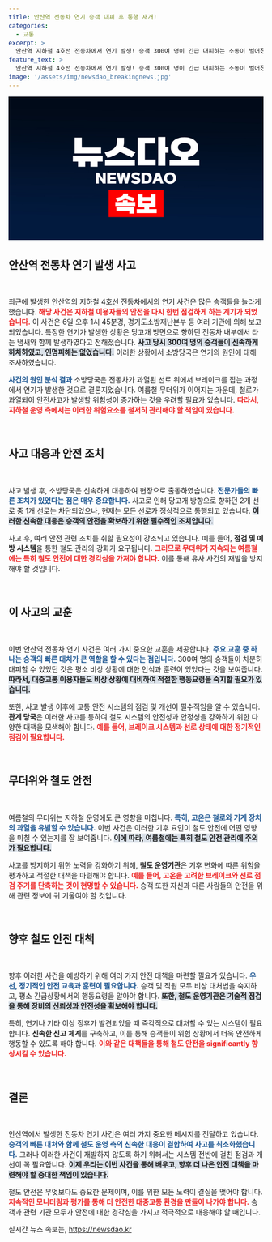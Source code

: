 ```yaml
---
title: 안산역 전동차 연기 승객 대피 후 통행 재개!
categories:
  - 교통
excerpt: >
  안산역 지하철 4호선 전동차에서 연기 발생! 승객 300여 명이 긴급 대피하는 소동이 벌어졌다. 과열된 선로에서 브레이크 작동 중 연기가 발생한 이번 사건, 자세한 경과와 안전 대책은? 클릭하여 확인하세요!
feature_text: >
  안산역 지하철 4호선 전동차에서 연기 발생! 승객 300여 명이 긴급 대피하는 소동이 벌어졌다. 과열된 선로에서 브레이크 작동 중 연기가 발생한 이번 사건, 자세한 경과와 안전 대책은? 클릭하여 확인하세요!
image: '/assets/img/newsdao_breakingnews.jpg'
---
```


<p><img src="/assets/img/newsdao_breakingnews.jpg" alt="cryptoinkorea 속보" /></p>

<h2 data-ke-size="size26">안산역 전동차 연기 발생 사고</h2>

<p data-ke-size="size16">&nbsp;</p>

<p>최근에 발생한 안산역의 지하철 4호선 전동차에서의 연기 사건은 많은 승객들을 놀라게 했습니다. <b><span style="color: #ee2323;">해당 사건은 지하철 이용자들의 안전을 다시 한번 점검하게 하는 계기가 되었습니다.</span></b> 이 사건은 6일 오후 1시 45분경, 경기도소방재난본부 등 여러 기관에 의해 보고되었습니다. 특정한 연기가 발생한 상황은 당고개 방면으로 향하던 전동차 내부에서 타는 냄새와 함께 발생하였다고 전해졌습니다. <b><span style="background-color: #21538527;">사고 당시 300여 명의 승객들이 신속하게 하차하였고, 인명피해는 없었습니다.</span></b> 이러한 상황에서 소방당국은 연기의 원인에 대해 조사하였습니다.</p>

<p><b><span style="color: #1a5490;">사건의 원인 분석 결과</span></b> 소방당국은 전동차가 과열된 선로 위에서 브레이크를 잡는 과정에서 연기가 발생한 것으로 결론지었습니다. 여름철 무더위가 이어지는 가운데, 철로가 과열되어 안전사고가 발생할 위험성이 증가하는 것을 우려할 필요가 있습니다. <b><span style="color: #ee2323;">따라서, 지하철 운영 측에서는 이러한 위험요소를 철저히 관리해야 할 책임이 있습니다.</span></b></p>

<p data-ke-size="size16">&nbsp;</p>

<h2 data-ke-size="size26">사고 대응과 안전 조치</h2>

<p data-ke-size="size16">&nbsp;</p>

<p>사고 발생 후, 소방당국은 신속하게 대응하여 현장으로 출동하였습니다. <b><span style="color: #1a5490;">전문가들의 빠른 조치가 있었다는 점은 매우 중요합니다.</span></b> 사고로 인해 당고개 방향으로 향하던 2개 선로 중 1개 선로는 차단되었으나, 현재는 모든 선로가 정상적으로 통행되고 있습니다. <b><span style="background-color: #21538527;">이러한 신속한 대응은 승객의 안전을 확보하기 위한 필수적인 조치입니다.</span></b></p>

<p>사고 후, 여러 안전 관련 조치를 취할 필요성이 강조되고 있습니다. 예를 들어, <b>점검 및 예방 시스템</b>을 통한 철도 관리의 강화가 요구됩니다. <b><span style="color: #ee2323;">그러므로 무더위가 지속되는 여름철에는 특히 철도 안전에 대한 경각심을 가져야 합니다.</span></b> 이를 통해 유사 사건의 재발을 방지해야 할 것입니다.</p>

<p data-ke-size="size16">&nbsp;</p>

<h2 data-ke-size="size26">이 사고의 교훈</h2>

<p data-ke-size="size16">&nbsp;</p>

<p>이번 안산역 전동차 연기 사건은 여러 가지 중요한 교훈을 제공합니다. <b><span style="color: #1a5490;">주요 교훈 중 하나는 승객의 빠른 대처가 큰 역할을 할 수 있다는 점입니다.</span></b> 300여 명의 승객들이 차분히 대피할 수 있었던 것은 평소 비상 상황에 대한 인식과 훈련이 있었다는 것을 보여줍니다. <b><span style="background-color: #21538527;">따라서, 대중교통 이용자들도 비상 상황에 대비하여 적절한 행동요령을 숙지할 필요가 있습니다.</span></b></p>

<p>또한, 사고 발생 이후에 교통 안전 시스템의 점검 및 개선이 필수적임을 알 수 있습니다. <b>관계 당국</b>은 이러한 사고를 통하여 철도 시스템의 안전성과 안정성을 강화하기 위한 다양한 대책을 모색해야 합니다. <b><span style="color: #ee2323;">예를 들어, 브레이크 시스템과 선로 상태에 대한 정기적인 점검이 필요합니다.</span></b></p>

<p data-ke-size="size16">&nbsp;</p>

<h2 data-ke-size="size26">무더위와 철도 안전</h2>

<p data-ke-size="size16">&nbsp;</p>

<p>여름철의 무더위는 지하철 운영에도 큰 영향을 미칩니다. <b><span style="color: #1a5490;">특히, 고온은 철로와 기계 장치의 과열을 유발할 수 있습니다.</span></b> 이번 사건은 이러한 기후 요인이 철도 안전에 어떤 영향을 미칠 수 있는지를 잘 보여줍니다. <b><span style="background-color: #21538527;">이에 따라, 여름철에는 특히 철도 안전 관리에 주의가 필요합니다.</span></b></p>

<p>사고를 방지하기 위한 노력을 강화하기 위해, <b>철도 운영기관</b>은 기후 변화에 따른 위험을 평가하고 적절한 대책을 마련해야 합니다. <b><span style="color: #ee2323;">예를 들어, 고온을 고려한 브레이크와 선로 점검 주기를 단축하는 것이 현명할 수 있습니다.</span></b> 승객 또한 자신과 다른 사람들의 안전을 위해 관련 정보에 귀 기울여야 할 것입니다.</p>

<p data-ke-size="size16">&nbsp;</p>

<h2 data-ke-size="size26">향후 철도 안전 대책</h2>

<p data-ke-size="size16">&nbsp;</p>

<p>향후 이러한 사건을 예방하기 위해 여러 가지 안전 대책을 마련할 필요가 있습니다. <b><span style="color: #1a5490;">우선, 정기적인 안전 교육과 훈련이 필요합니다.</span></b> 승객 및 직원 모두 비상 대처법을 숙지하고, 평소 긴급상황에서의 행동요령을 알아야 합니다. <b><span style="background-color: #21538527;">또한, 철도 운영기관은 기술적 점검을 통해 장비의 신뢰성과 안전성을 확보해야 합니다.</span></b></p>

<p>특히, 연기나 기타 이상 징후가 발견되었을 때 즉각적으로 대처할 수 있는 시스템이 필요합니다. <b>신속한 신고 체계</b>를 구축하고, 이를 통해 승객들이 위험 상황에서 더욱 안전하게 행동할 수 있도록 해야 합니다. <b><span style="color: #ee2323;">이와 같은 대책들을 통해 철도 안전을 significantly 향상시킬 수 있습니다.</span></b></p>

<p data-ke-size="size16">&nbsp;</p>

<h2 data-ke-size="size26">결론</h2>

<p data-ke-size="size16">&nbsp;</p>

<p>안산역에서 발생한 전동차 연기 사건은 여러 가지 중요한 메시지를 전달하고 있습니다. <b><span style="color: #1a5490;">승객의 빠른 대처와 함께 철도 운영 측의 신속한 대응이 결합하여 사고를 최소화했습니다.</span></b> 그러나 이러한 사건이 재발하지 않도록 하기 위해서는 시스템 전반에 걸친 점검과 개선이 꼭 필요합니다. <b><span style="background-color: #21538527;">이제 우리는 이번 사건을 통해 배우고, 향후 더 나은 안전 대책을 마련해야 할 중대한 책임이 있습니다.</span></b></p>

<p>철도 안전은 무엇보다도 중요한 문제이며, 이를 위한 모든 노력이 결실을 맺어야 합니다. <b><span style="color: #ee2323;">지속적인 모니터링과 평가를 통해 더 안전한 대중교통 환경을 만들어 나가야 합니다.</span></b> 승객과 관련 기관 모두가 안전에 대한 경각심을 가지고 적극적으로 대응해야 할 때입니다.</p>
실시간 뉴스 속보는, <a href="https://newsdao.kr" rel="dofollow">https://newsdao.kr</a>


